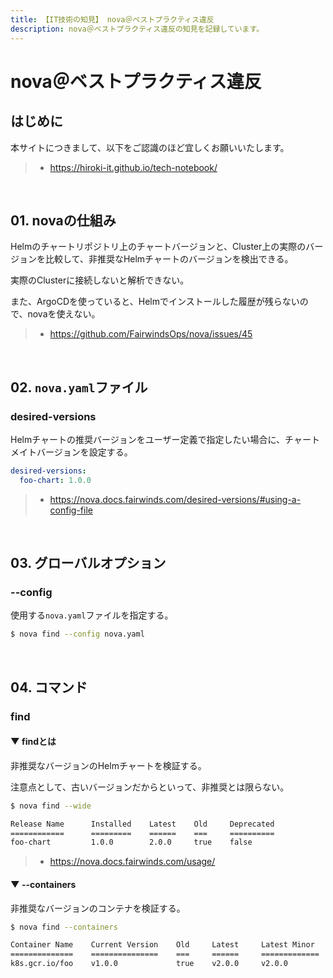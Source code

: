 ```yaml
---
title: 【IT技術の知見】 nova＠ベストプラクティス違反
description: nova＠ベストプラクティス違反の知見を記録しています。
---
```


# nova＠ベストプラクティス違反

## はじめに

本サイトにつきまして、以下をご認識のほど宜しくお願いいたします。

> - https://hiroki-it.github.io/tech-notebook/

<br>

## 01. novaの仕組み

Helmのチャートリポジトリ上のチャートバージョンと、Cluster上の実際のバージョンを比較して、非推奨なHelmチャートのバージョンを検出できる。

実際のClusterに接続しないと解析できない。

また、ArgoCDを使っていると、Helmでインストールした履歴が残らないので、novaを使えない。

> - https://github.com/FairwindsOps/nova/issues/45

<br>

## 02. `nova.yaml`ファイル

### desired-versions

Helmチャートの推奨バージョンをユーザー定義で指定したい場合に、チャートメイトバージョンを設定する。

```yaml
desired-versions:
  foo-chart: 1.0.0
```

> - https://nova.docs.fairwinds.com/desired-versions/#using-a-config-file

<br>

## 03. グローバルオプション

### --config

使用する`nova.yaml`ファイルを指定する。

```bash
$ nova find --config nova.yaml
```

<br>

## 04. コマンド

### find

#### ▼ findとは

非推奨なバージョンのHelmチャートを検証する。

注意点として、古いバージョンだからといって、非推奨とは限らない。

```bash
$ nova find --wide

Release Name      Installed    Latest    Old     Deprecated
============      =========    ======    ===     ==========
foo-chart         1.0.0        2.0.0     true    false
```

> - https://nova.docs.fairwinds.com/usage/

#### ▼ --containers

非推奨なバージョンのコンテナを検証する。

```bash
$ nova find --containers

Container Name    Current Version    Old     Latest     Latest Minor     Latest Patch
==============    ===============    ===     ======     =============    =============
k8s.gcr.io/foo    v1.0.0             true    v2.0.0     v2.0.0           v2.0.0
```

<br>
